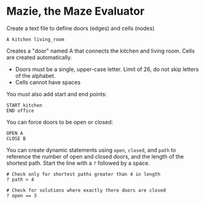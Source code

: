 Mazie, the Maze Evaluator
=====

Create a text file to define doors (edges) and cells (nodes)

`A kitchen living_room`

Creates a "door" named A that connects the kitchen and living room. Cells are created automatically.

- Doors must be a single, upper-case letter. Limit of 26, do not skip letters of the alphabet.
- Cells cannot have spaces

You must also add start and end points:

```
START kitchen
END office
```

You can force doors to be open or closed:

```
OPEN A
CLOSE B
```

You can create dynamic statements using `open`, `closed`, and `path` to reference the number of open and closed doors, and the length of the shortest path. Start the line with a `?` followed by a space.

```
# Check only for shortest paths greater than 4 in length
? path > 4

# Check for solutions where exactly there doors are closed
? open == 3
```
